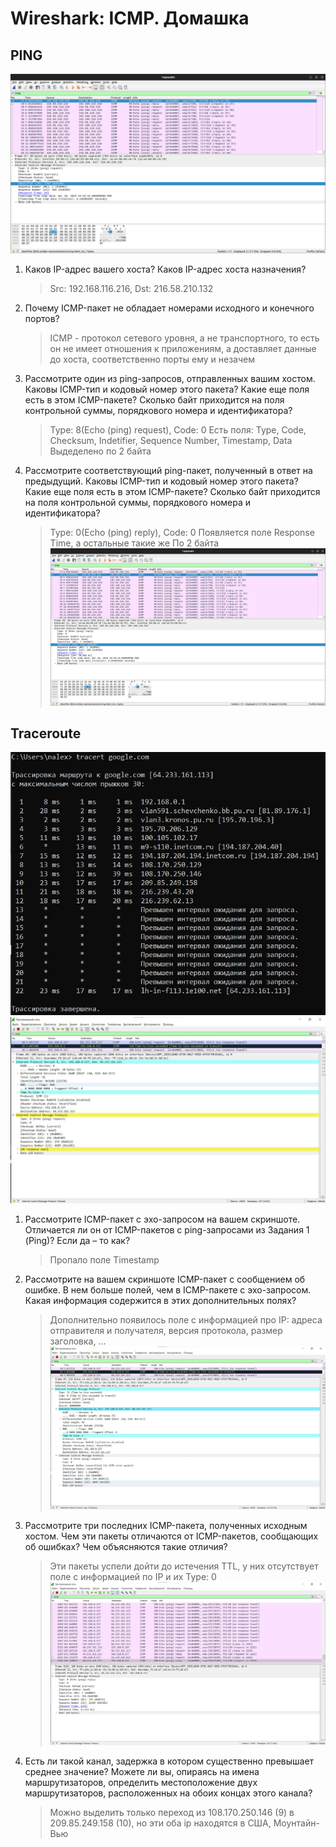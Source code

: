 # Wireshark: ICMP. Домашка

## PING
![](./images/ping_request.png)

1. Каков IP-адрес вашего хоста? Каков IP-адрес хоста назначения?
    > Src: 192.168.116.216, Dst: 216.58.210.132

2. Почему ICMP-пакет не обладает номерами исходного и конечного портов?
    >  ICMP - протокол сетевого уровня, а не транспортного, то есть он не имеет отношения к приложениям, а доставляет данные до хоста, соответственно порты ему и незачем

3. Рассмотрите один из ping-запросов, отправленных вашим хостом. Каковы ICMP-тип и кодовый номер этого пакета? Какие еще поля есть в этом ICMP-пакете? Сколько байт приходится на поля контрольной суммы, порядкового номера и идентификатора?
    > Type: 8(Echo (ping) request), Code: 0
    > Есть поля: Type, Code, Checksum, Indetifier, Sequence Number, Timestamp, Data
    > Выдеделено по 2 байта


4. Рассмотрите соответствующий ping-пакет, полученный в ответ на предыдущий. Каковы ICMP-тип и кодовый номер этого пакета? Какие еще поля есть в этом ICMP-пакете? Сколько байт приходится на поля контрольной суммы, порядкового номера и идентификатора?
    > Type: 0(Echo (ping) reply), Code: 0
    > Появляется поле Response Time, а остальные такие же
    > По 2 байта
    ![](./images/ping_reply.png)

## Traceroute
![](./images/tracert_cmd.jpg)
![](./images/tracert_ping.jpg)


1. Рассмотрите ICMP-пакет с эхо-запросом на вашем скриншоте. Отличается ли он от ICMP-пакетов с ping-запросами из Задания 1 (Ping)? Если да – то как?
    > Пропало поле Timestamp

2. Рассмотрите на вашем скриншоте ICMP-пакет с сообщением об ошибке. В нем больше полей, чем в ICMP-пакете с эхо-запросом. Какая информация содержится в этих дополнительных полях?
    > Дополнительно появилось поле с информацией про IP: адреса отправителя и получателя, версия протокола, размер заголовка, ...
![](./images/tracert_error.jpg)

3. Рассмотрите три последних ICMP-пакета, полученных исходным хостом. Чем эти пакеты отличаются от ICMP-пакетов, сообщающих об ошибках? Чем объясняются такие отличия?
    > Эти пакеты успели дойти до истечения TTL, у них отсутствует поле с информацией по IP и их Type: 0
![](./images/tracert_last.jpg)

4. Есть ли такой канал, задержка в котором существенно превышает среднее значение? Можете ли вы, опираясь на имена маршрутизаторов, определить местоположение двух маршрутизаторов, расположенных на обоих концах этого канала? 
    > Можно выделить только переход из 108.170.250.146 (9) в 209.85.249.158 (10), но эти оба ip находятся в США, Моунтайн-Вью
